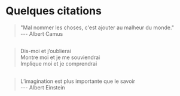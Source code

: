 # Quelques citations

> "Mal nommer les choses, c'est ajouter au malheur du monde."    
> --- Albert Camus
   
##
> Dis-moi et j’oublierai  
> Montre moi et je me souviendrai  
> Implique moi et je comprendrai  
##
> L’imagination est plus importante que le savoir    
> --- Albert Einstein
##

